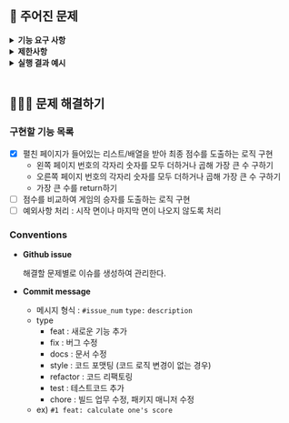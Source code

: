 ## 🚀 주어진 문제

<details>
    <summary> <b> 기능 요구 사항</b> </summary>
    <div markdown="1">
포비와 크롱이 페이지 번호가 1부터 시작되는 400 페이지의 책을 주웠다. 책을 살펴보니 왼쪽 페이지는 홀수, 오른쪽 페이지는 짝수 번호이고 모든 페이지에는 번호가 적혀있었다. 책이 마음에 든 포비와 크롱은 페이지 번호 게임을 통해 게임에서 이긴 사람이 책을 갖기로 한다. 페이지 번호 게임의 규칙은 아래와 같다.

1. 책을 임의로 펼친다.
2. 왼쪽 페이지 번호의 각 자리 숫자를 모두 더하거나, 모두 곱해 가장 큰 수를 구한다.
3. 오른쪽 페이지 번호의 각 자리 숫자를 모두 더하거나, 모두 곱해 가장 큰 수를 구한다.
4. 2~3 과정에서 가장 큰 수를 본인의 점수로 한다.
5. 점수를 비교해 가장 높은 사람이 게임의 승자가 된다.
6. 시작 면이나 마지막 면이 나오도록 책을 펼치지 않는다.

포비와 크롱이 펼친 페이지가 들어있는 리스트/배열 pobi와 crong이 주어질 때, 포비가 이긴다면 1, 크롱이 이긴다면 2, 무승부는 0, 예외사항은 -1로 return 하도록 solution 메서드를 완성하라.
        <br>
    </div>
</details>

<details>
    <summary> <b> 제한사항 </b> </summary>
    <div markdown="1">

- pobi와 crong의 길이는 2이다.
- pobi와 crong에는 [왼쪽 페이지 번호, 오른쪽 페이지 번호]가 순서대로 들어있다.
<br>
  </div>
</details>

<details>
    <summary> <b> 실행 결과 예시 </b> </summary>
    <div markdown="1">

| pobi | crong | result |
| --- | --- | --- |
| [97, 98] | [197, 198] | 0 |
| [131, 132] | [211, 212] | 1 |
| [99, 102] | [211, 212] | -1 |

  <br>
  </div>
</details>

<br>

## 👩🏻‍💻 문제 해결하기
### 구현할 기능 목록
- [x] 펼친 페이지가 들어있는 리스트/배열을 받아 최종 점수를 도출하는 로직 구현
    - 왼쪽 페이지 번호의 각자리 숫자를 모두 더하거나 곱해 가장 큰 수 구하기
    - 오른쪽 페이지 번호의 각자리 숫자를 모두 더하거나 곱해 가장 큰 수 구하기
    - 가장 큰 수를 return하기
- [ ] 점수를 비교하여 게임의 승자를 도출하는 로직 구현
- [ ] 예외사항 처리 : 시작 면이나 마지막 면이 나오지 않도록 처리

### Conventions

- **Github issue**
  
  해결할 문제별로 이슈를 생성하여 관리한다.


- **Commit message**
  - 메시지 형식 : `#issue_num` `type:` `description`
  - type
    - feat : 새로운 기능 추가
    - fix : 버그 수정
    - docs : 문서 수정
    - style : 코드 포맷팅 (코드 로직 변경이 없는 경우)
    - refactor : 코드 리팩토링
    - test : 테스트코드 추가
    - chore : 빌드 업무 수정, 패키지 매니저 수정
  - ex) `#1 feat: calculate one's score`